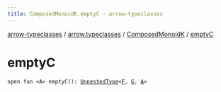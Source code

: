 ```yaml
---
title: ComposedMonoidK.emptyC - arrow-typeclasses
---
```


[arrow-typeclasses](../../index.html) / [arrow.typeclasses](../index.html) / [ComposedMonoidK](index.html) / [emptyC](./empty-c.html)

# emptyC

`open fun <A> emptyC(): `[`UnnestedType`](../-unnested-type.html)`<`[`F`](index.html#F)`, `[`G`](index.html#G)`, `[`A`](empty-c.html#A)`>`